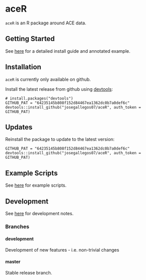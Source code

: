 # aceR

`aceR` is an R package around ACE data. 

## Getting Started

See [here](inst/docs/getting-started.md) for a detailed install guide and annotated example.

## Installation

`aceR` is currently only available on github.

Install the latest release from github using [devtools](https://github.com/hadley/devtools):

```
# install.packages("devtools")
GITHUB_PAT = "64235145b808f152d84467ea1362dc0b7a0def6c"
devtools::install_github("josegallegos07/aceR", auth_token = GITHUB_PAT)
```

## Updates

Reinstall the package to update to the latest version:

```
GITHUB_PAT = "64235145b808f152d84467ea1362dc0b7a0def6c"
devtools::install_github("josegallegos07/aceR", auth_token = GITHUB_PAT)
```

## Example Scripts

See [here](scripts/) for example scripts.

## Development

See [here](inst/docs/dev.md) for development notes.

### Branches

#### development 

Development of new features - i.e. non-trivial changes

#### master

Stable release branch.